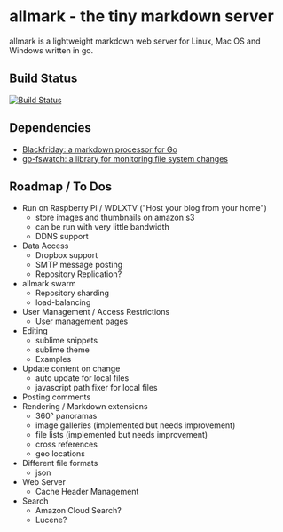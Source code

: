 # allmark - the tiny markdown server

allmark is a lightweight markdown web server for Linux, Mac OS and Windows written in go.

## Build Status

[![Build Status](https://travis-ci.org/andreaskoch/allmark.png)](https://travis-ci.org/andreaskoch/allmark)

## Dependencies

- [Blackfriday: a markdown processor for Go](https://github.com/russross/blackfriday)
- [go-fswatch: a library for monitoring file system changes](https://github.com/andreaskoch/go-fswatch)

## Roadmap / To Dos

- Run on Raspberry Pi / WDLXTV ("Host your blog from your home")
    - store images and thumbnails on amazon s3
    - can be run with very little bandwidth
    - DDNS support
- Data Access
    - Dropbox support
    - SMTP message posting
    - Repository Replication?
- allmark swarm
    - Repository sharding
    - load-balancing
- User Management / Access Restrictions
    - User management pages
- Editing
    - sublime snippets
    - sublime theme
    - Examples
- Update content on change
    - auto update for local files
    - javascript path fixer for local files
- Posting comments
- Rendering / Markdown extensions
    - 360° panoramas
    - image galleries (implemented but needs improvement)
    - file lists (implemented but needs improvement)
    - cross references
    - geo locations
- Different file formats
    - json
- Web Server
    - Cache Header Management
- Search
    - Amazon Cloud Search?
    - Lucene?